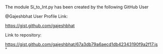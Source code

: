The module Si_to_Int.py has been created by the following GitHub User

@Gajeshbhat
User Profile Link:

https://gist.github.com/gajeshbhat

Link to repository:

https://gist.github.com/gajeshbhat/67a3db79a6aecd1db42343190f9a2f17.js"
